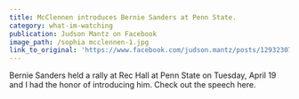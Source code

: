 ```yaml
---
title: McClennen introduces Bernie Sanders at Penn State.
category: what-im-watching
publication: Judson Mantz on Facebook
image_path: /sophia mcclennen-1.jpg
link_to_original: 'https://www.facebook.com/judson.mantz/posts/1293230787358105'
---
```



Bernie Sanders held a rally at Rec Hall at Penn State on Tuesday, April 19 and I had the honor of introducing him. Check out the speech here.